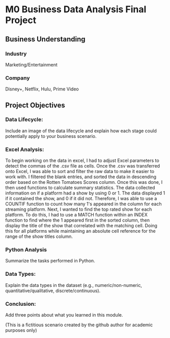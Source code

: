 # M0 Business Data Analysis Final Project

## Business Understanding
 
### Industry
Marketing/Entertainment

### Company
Disney+, Netflix, Hulu, Prime Video

## Project Objectives

### Data Lifecycle:
Include an image of the data lifecycle and explain how each stage could potentially apply to your business scenario.
### Excel Analysis:
To begin working on the data in excel, I had to adjust Excel parameters to detect the commas of the .csv file as cells. Once the .csv was transferred onto Excel, I was able to sort and filter the raw data to make it easier to work with. I filtered the blank entries, and sorted the data in descending order based on the Rotten Tomatoes Scores column. Once this was done, I then used functions to calculate summary statistics. The data collected information on if a platform had a show by using 0 or 1. The data displayed 1 if it contained the show, and 0 if it did not. Therefore, I was able to use a COUNTIF function to count how many 1's appeared in the column for each streaming platform. Next, I wanted to find the top rated show for each platform. To do this, I had to use a MATCH function within an INDEX function to find where the 1 appeared first in the sorted column, then display the title of the show that correlated with the matching cell. Doing this for all platforms while maintaining an absolute cell reference for the range of the show titles column.
### Python Analysis
Summarize the tasks performed in Python.
### Data Types:
Explain the data types in the dataset (e.g., numeric/non-numeric, quantitative/qualitative, discrete/continuous).
### Conclusion:
Add three points about what you learned in this module.

(This is a fictitious scenario created by the github author for academic purposes only)
